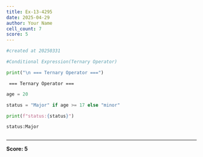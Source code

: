 ```yaml
---
title: Ex-13-4295
date: 2025-04-29
author: Your Name
cell_count: 7
score: 5
---
```


```python
#created at 20250331
```


```python
#Conditional Expression(Ternary Operator)
```


```python
print("\n === Ternary Operator ===")
```

    
     === Ternary Operator ===



```python
age = 20
```


```python
status = "Major" if age >= 17 else "minor"
```


```python
print(f"status:{status}")
```

    status:Major



```python

```


---
**Score: 5**